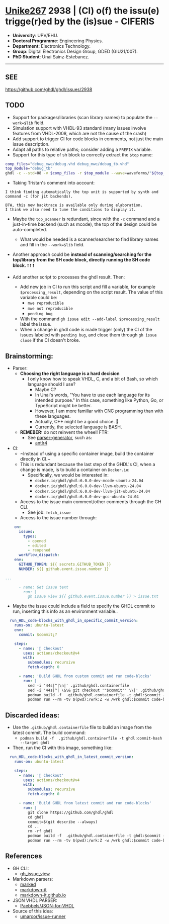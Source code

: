 # [Unike267](https://github.com/Unike267) 2938 | (CI) o(f) the issu(e) trigge(r)ed by the (is)sue - CIFERIS

- **University**: UPV/EHU.
- **Doctoral Programme**: Engineering Physics.
- **Department**: Electronics Technology.
- **Group**: Digital Electronics Design Group, GDED (GIU21/007).
- **PhD Student**: Unai Sainz-Estebanez.

---

## SEE 

https://github.com/ghdl/ghdl/issues/2938

## TODO

- Support for packages/libraries (scan library names) to populate the `--work=$lib` field.
- Simulation support with VHDL-93 standard (many issues involve features from VHDL-2008, which are not the cause of the crash)
- Add support to trigger CI for code blocks in comments, not just the main issue description.
- Adapt all paths to relative paths; consider adding a `PREFIX` variable.
- Support for this type of sh block to correctly extract the `$top` name:

```sh
comp_files="debug_mwe/debug.vhd debug_mwe/debug_tb.vhd"
top_module="debug_tb"
ghdl -c --std=08 -v $comp_files -r $top_module --wave=waveforms/"${top_module%% *}".ghw --ieee-asserts=disable-at-0
```

- Taking Tristan's comment into account:

```
I think finding automatically the top unit is supported by synth and command -c (for jit backends).

BTW, this new backtrace is available only during elaboration.
I think we also need to tune the conditions to display it.
```

- Maybe the `top_scanner` is redundant, since with the `-c` command and a just-in-time backend (such as mcode), the top of the design could be auto-completed.
  - What would be needed is a scanner/searcher to find library names and fill in the `--work=$lib` field.

- Another approach could be **instead of scanning/searching for the top/library from the SH code block, directly running the SH code block.** ❗ ❗ ❗

- Add another script to processes the ghdl result. Then:
  - Add new job in CI to run this script and fill a variable, for example `$processing_result`, depending on the script result.
The value of this variable could be:
    - `mwe reproducible`
    - `mwe not reproducible`
    - `pending bug`
  - With the command `gh issue edit --add-label $processing_result` label the issue.
  - When a change in ghdl code is made trigger (only) the CI of the issues labeled with `pending bug`, and close them through `gh issue close` if the CI doesn't broke.

## Brainstorming:

- Parser:
  - **Choosing the right language is a hard decision**
    - I only know how to speak VHDL, C, and a bit of Bash, so which language should I use?
      - Maybe C?
      - In Unai's words, "You have to use each language for its intended purpose." In this case, something like Python, Go, or TypeScript might be better.
      - However, I am more familiar with CNC programming than with these languages.
      - Actually, C++ might be a good choice. 🤔
      - Currently, the selected language is BASH.
  - **REMEBER:** do not reinvent the wheel! FTR:
    - See [parser-generator](https://github.com/topics/parser-generator), such as:
      - [antlr4](https://github.com/antlr/antlr4)
- CI:
  - ~Instead of using a specific container image, build the container directly in CI.~
  - This is redundant because the last step of the GHDL's CI, when a change is made, is to build a container on `Docker.io`:
    - Specifically, we would be interested in:
      - `docker.io/ghdl/ghdl:6.0.0-dev-mcode-ubuntu-24.04`
      - `docker.io/ghdl/ghdl:6.0.0-dev-llvm-ubuntu-24.04`
      - `docker.io/ghdl/ghdl:6.0.0-dev-llvm-jit-ubuntu-24.04`
      - `docker.io/ghdl/ghdl:6.0.0-dev-gcc-ubuntu-24.04`
  - Access to the issue main comment/other comments through the GH CLI. 
    - See job: `fetch_issue`
  - Access to the issue number through:

```yml
    on:
      issues:
        types:
          - opened
          - edited
          - reopened
      workflow_dispatch:
    env:
      GITHUB_TOKEN: ${{ secrets.GITHUB_TOKEN }}
      NUMBER: ${{ github.event.issue.number }}

...

      - name: Get issue text
        run: |
          gh issue view ${{ github.event.issue.number }} > issue.txt
```

  - Maybe the issue could include a field to specify the GHDL commit to run, inserting this info as an environment variable..

```yml
  run_HDL_code-blocks_with_ghdl_in_specific_commit_version:
    runs-on: ubuntu-latest
    env:
      commit: $commit¿?

    steps:
      - name: '🧰 Checkout'
        uses: actions/checkout@v4
        with:
          submodules: recursive
          fetch-depth: 0

      - name: 'Build GHDL from custom commit and run code-blocks'
        run: |
          sed -i '44s|^|\n|' .github/ghdl.containerfile
          sed -i '44s|^| \&\& git checkout '"$commit"' \\|' .github/ghdl.containerfile
          podman build -f  .github/ghdl.containerfile -t ghdl:$commit --target ghdl
          podman run --rm -tv $(pwd):/wrk:Z -w /wrk ghdl:$commit code-blocks-run.sh 
```

## Discarded ideas:

  - Use the `.github/ghdl.containerfile` file to build an image from the latest commit. The build command:
    - `podman build -f  .github/ghdl.containerfile -t ghdl:commit-hash --target ghdl`
  - Then, run the CI with this image, something like:

```yml
  run_HDL_code-blocks_with_ghdl_in_latest_commit_version:
    runs-on: ubuntu-latest

    steps:
      - name: '🧰 Checkout'
        uses: actions/checkout@v4
        with:
          submodules: recursive
          fetch-depth: 0

      - name: 'Build GHDL from latest commit and run code-blocks'
        run: |
          git clone https://github.com/ghdl/ghdl
          cd ghdl
          commit=$(git describe --always)
          cd ..
          rm -rf ghdl
          podman build -f  .github/ghdl.containerfile -t ghdl:$commit --target ghdl
          podman run --rm -tv $(pwd):/wrk:Z -w /wrk ghdl:$commit code-blocks-run.sh
```

## References

- GH CLI:
  - [gh_issue_view](https://cli.github.com/manual/gh_issue_view)
- Markdown parsers:
  - [marked](https://github.com/markedjs/marked)
  - [markdown-it](https://github.com/markdown-it/markdown-it) 
  - [markdown-it.github.io](https://markdown-it.github.io/)
- JSON VHDL PARSER:
  - [Paebbels/JSON-for-VHDL](https://github.com/Paebbels/JSON-for-VHDL)
- Source of this idea:
  - [umarcor/issue-runner](https://github.com/umarcor/issue-runner)
